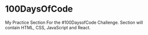 # 100DaysOfCode
My Practice Section For the #100DaysofCode Challenge. 
Section will contain HTML, CSS, JavaScript and React.
